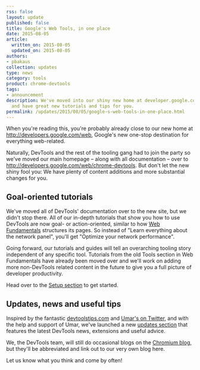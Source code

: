 ```yaml
---
rss: false
layout: update
published: false
title: Google's Web Tools, in one place
date: 2015-08-05
article:
  written_on: 2015-08-05
  updated_on: 2015-08-05
authors:
- pbakaus
collection: updates
type: news
category: tools
product: chrome-devtools
tags:
- announcement
description: We've moved into our shiny new home at developer.google.com/web/tools/chrome-devtools
  and have great new tutorials and tips for you.
permalink: /updates/2015/08/05/google-s-web-tools-in-one-place.html
---
```

When you're reading this, you're probably already close to our new home at http://developers.google.com/web, Google's new one-stop destination for everything web-related.

Naturally, DevTools and the rest of the tooling gang had to join the party so we've moved our main homepage – along with all documentation – over to http://developers.google.com/web/chrome-devtools. But don't let the new shiny fool you: We have plenty of content additions and more substantial changes for you.

## Goal-oriented tutorials

We've moved all of DevTools' documentation over to the new site, but we didn't stop there. All of our in-depth tutorials that show you how to use DevTools are now goal- or action-oriented, similar to how [Web Fundamentals](http://developers.google.com/web/fundamentals) structures its pages. So instead of "Learn everything about the network panel", you'll get "Optimize your network performance".

Going forward, our tutorials and guides will tell an overarching tooling story independent of any specific tool. Tutorials from the old Tools section in Web Fundamentals have already been moved over and we'll work on adding more non-DevTools related content in the future to give you a full picture of developer productivity.

Head over to the [Setup section](/web/tools/setup/) to get started.

## Updates, news and useful tips

Inspired by the fantastic [devtoolstips.com](http://devtoolstips.com/) and [Umar's on Twitter](https://twitter.com/umaar), and with the help and support of Umar, we've launched a new [updates section](/web/updates/tools) that features the latest DevTools news, extensions and useful advice.

We, the DevTools team, will still do occasional blogs on the [Chromium blog](http://blog.chromium.org/), but they'll be abbreviated and link out to our very own blog here.

Let us know what you think and come by often!
